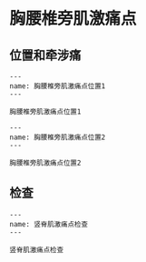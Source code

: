 # 胸腰椎旁肌激痛点

## 位置和牵涉痛

```{figure} assets/img/2022-01-23-13-19-16.png
---
name: 胸腰椎旁肌激痛点位置1
---

胸腰椎旁肌激痛点位置1
```

```{figure} assets/img/2022-01-23-13-19-47.png
---
name: 胸腰椎旁肌激痛点位置2
---

胸腰椎旁肌激痛点位置2
```

## 检查

```{figure} assets/img/2022-01-23-13-31-12.png
---
name: 竖脊肌激痛点检查
---

竖脊肌激痛点检查
```